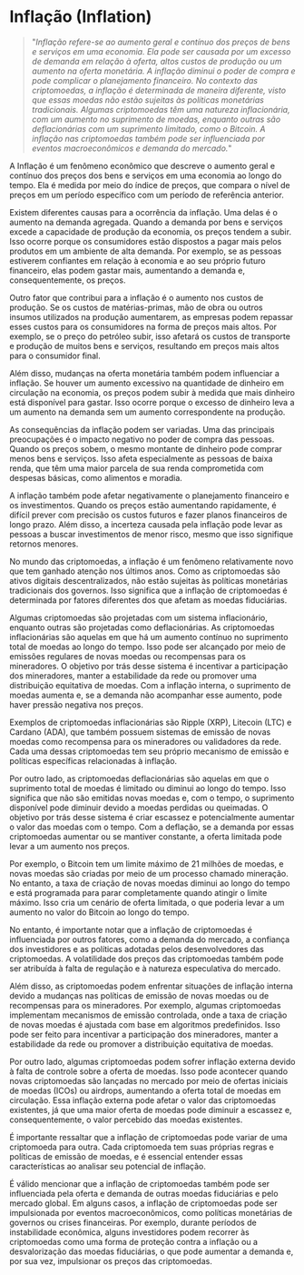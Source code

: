 # Inflação (Inflation)

>"*Inflação refere-se ao aumento geral e contínuo dos preços de bens e serviços em uma economia. Ela pode ser causada por um excesso de demanda em relação à oferta, altos custos de produção ou um aumento na oferta monetária. A inflação diminui o poder de compra e pode complicar o planejamento financeiro. No contexto das criptomoedas, a inflação é determinada de maneira diferente, visto que essas moedas não estão sujeitas às políticas monetárias tradicionais. Algumas criptomoedas têm uma natureza inflacionária, com um aumento no suprimento de moedas, enquanto outras são deflacionárias com um suprimento limitado, como o Bitcoin. A inflação nas criptomoedas também pode ser influenciada por eventos macroeconômicos e demanda do mercado.*"

A Inflação é um fenômeno econômico que descreve o aumento geral e contínuo dos preços dos bens e serviços em uma economia ao longo do tempo. Ela é medida por meio do índice de preços, que compara o nível de preços em um período específico com um período de referência anterior.

Existem diferentes causas para a ocorrência da inflação. Uma delas é o aumento na demanda agregada. Quando a demanda por bens e serviços excede a capacidade de produção da economia, os preços tendem a subir. Isso ocorre porque os consumidores estão dispostos a pagar mais pelos produtos em um ambiente de alta demanda. Por exemplo, se as pessoas estiverem confiantes em relação à economia e ao seu próprio futuro financeiro, elas podem gastar mais, aumentando a demanda e, consequentemente, os preços.

Outro fator que contribui para a inflação é o aumento nos custos de produção. Se os custos de matérias-primas, mão de obra ou outros insumos utilizados na produção aumentarem, as empresas podem repassar esses custos para os consumidores na forma de preços mais altos. Por exemplo, se o preço do petróleo subir, isso afetará os custos de transporte e produção de muitos bens e serviços, resultando em preços mais altos para o consumidor final.

Além disso, mudanças na oferta monetária também podem influenciar a inflação. Se houver um aumento excessivo na quantidade de dinheiro em circulação na economia, os preços podem subir à medida que mais dinheiro está disponível para gastar. Isso ocorre porque o excesso de dinheiro leva a um aumento na demanda sem um aumento correspondente na produção.

As consequências da inflação podem ser variadas. Uma das principais preocupações é o impacto negativo no poder de compra das pessoas. Quando os preços sobem, o mesmo montante de dinheiro pode comprar menos bens e serviços. Isso afeta especialmente as pessoas de baixa renda, que têm uma maior parcela de sua renda comprometida com despesas básicas, como alimentos e moradia.

A inflação também pode afetar negativamente o planejamento financeiro e os investimentos. Quando os preços estão aumentando rapidamente, é difícil prever com precisão os custos futuros e fazer planos financeiros de longo prazo. Além disso, a incerteza causada pela inflação pode levar as pessoas a buscar investimentos de menor risco, mesmo que isso signifique retornos menores.

No mundo das criptomoedas, a inflação é um fenômeno relativamente novo que tem ganhado atenção nos últimos anos. Como as criptomoedas são ativos digitais descentralizados, não estão sujeitas às políticas monetárias tradicionais dos governos. Isso significa que a inflação de criptomoedas é determinada por fatores diferentes dos que afetam as moedas fiduciárias.

Algumas criptomoedas são projetadas com um sistema inflacionário, enquanto outras são projetadas como deflacionárias. As criptomoedas inflacionárias são aquelas em que há um aumento contínuo no suprimento total de moedas ao longo do tempo. Isso pode ser alcançado por meio de emissões regulares de novas moedas ou recompensas para os mineradores. O objetivo por trás desse sistema é incentivar a participação dos mineradores, manter a estabilidade da rede ou promover uma distribuição equitativa de moedas. Com a inflação interna, o suprimento de moedas aumenta e, se a demanda não acompanhar esse aumento, pode haver pressão negativa nos preços.

Exemplos de criptomoedas inflacionárias são Ripple (XRP), Litecoin (LTC) e Cardano (ADA), que também possuem sistemas de emissão de novas moedas como recompensa para os mineradores ou validadores da rede. Cada uma dessas criptomoedas tem seu próprio mecanismo de emissão e políticas específicas relacionadas à inflação.

Por outro lado, as criptomoedas deflacionárias são aquelas em que o suprimento total de moedas é limitado ou diminui ao longo do tempo. Isso significa que não são emitidas novas moedas e, com o tempo, o suprimento disponível pode diminuir devido a moedas perdidas ou queimadas. O objetivo por trás desse sistema é criar escassez e potencialmente aumentar o valor das moedas com o tempo. Com a deflação, se a demanda por essas criptomoedas aumentar ou se mantiver constante, a oferta limitada pode levar a um aumento nos preços.

Por exemplo, o Bitcoin tem um limite máximo de 21 milhões de moedas, e novas moedas são criadas por meio de um processo chamado mineração. No entanto, a taxa de criação de novas moedas diminui ao longo do tempo e está programada para parar completamente quando atingir o limite máximo. Isso cria um cenário de oferta limitada, o que poderia levar a um aumento no valor do Bitcoin ao longo do tempo.

No entanto, é importante notar que a inflação de criptomoedas é influenciada por outros fatores, como a demanda do mercado, a confiança dos investidores e as políticas adotadas pelos desenvolvedores das criptomoedas. A volatilidade dos preços das criptomoedas também pode ser atribuída à falta de regulação e à natureza especulativa do mercado.

Além disso, as criptomoedas podem enfrentar situações de inflação interna devido a mudanças nas políticas de emissão de novas moedas ou de recompensas para os mineradores. Por exemplo, algumas criptomoedas implementam mecanismos de emissão controlada, onde a taxa de criação de novas moedas é ajustada com base em algoritmos predefinidos. Isso pode ser feito para incentivar a participação dos mineradores, manter a estabilidade da rede ou promover a distribuição equitativa de moedas.

Por outro lado, algumas criptomoedas podem sofrer inflação externa devido à falta de controle sobre a oferta de moedas. Isso pode acontecer quando novas criptomoedas são lançadas no mercado por meio de ofertas iniciais de moedas (ICOs) ou airdrops, aumentando a oferta total de moedas em circulação. Essa inflação externa pode afetar o valor das criptomoedas existentes, já que uma maior oferta de moedas pode diminuir a escassez e, consequentemente, o valor percebido das moedas existentes.

É importante ressaltar que a inflação de criptomoedas pode variar de uma criptomoeda para outra. Cada criptomoeda tem suas próprias regras e políticas de emissão de moedas, e é essencial entender essas características ao analisar seu potencial de inflação.

É válido mencionar que a inflação de criptomoedas também pode ser influenciada pela oferta e demanda de outras moedas fiduciárias e pelo mercado global. Em alguns casos, a inflação de criptomoedas pode ser impulsionada por eventos macroeconômicos, como políticas monetárias de governos ou crises financeiras. Por exemplo, durante períodos de instabilidade econômica, alguns investidores podem recorrer às criptomoedas como uma forma de proteção contra a inflação ou a desvalorização das moedas fiduciárias, o que pode aumentar a demanda e, por sua vez, impulsionar os preços das criptomoedas.